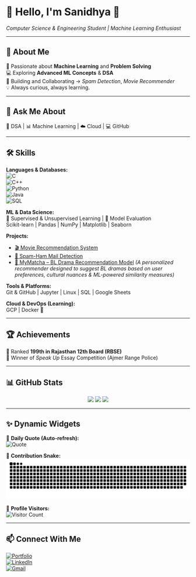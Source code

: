 # 🙏 Hello, I'm Sanidhya 👋  
*Computer Science & Engineering Student | Machine Learning Enthusiast*  

---

## 🚀 About Me  
🌟 Passionate about **Machine Learning** and **Problem Solving**  
💻 Exploring **Advanced ML Concepts** & **DSA**  
🤝 Building and Collaborating → *Spam Detection*, *Movie Recommender*  
💡 Always curious, always learning.  

---

## 💬 Ask Me About  
🧩 DSA | 📊 Machine Learning | ☁️ Cloud | 💻 GitHub  

---

## 🛠 Skills  

**Languages & Databases:**  
![C](https://img.shields.io/badge/C-00599C?style=for-the-badge&logo=c&logoColor=white)  
![C++](https://img.shields.io/badge/C++-00599C?style=for-the-badge&logo=cplusplus&logoColor=white)  
![Python](https://img.shields.io/badge/Python-3776AB?style=for-the-badge&logo=python&logoColor=white)  
![Java](https://img.shields.io/badge/Java-007396?style=for-the-badge&logo=java&logoColor=white)  
![SQL](https://img.shields.io/badge/SQL-336791?style=for-the-badge&logo=postgresql&logoColor=white)  

**ML & Data Science:**  
📌 Supervised & Unsupervised Learning | 📌 Model Evaluation  
Scikit-learn | Pandas | NumPy | Matplotlib | Seaborn  

**Projects:**  
- [🎬 Movie Recommendation System](https://github.com/sanidhya2506/Movie-recommended-system)  
- [📧 Spam-Ham Mail Detection](https://github.com/sanidhya2506/Spam-Ham-Email-Detection)  
- [💖 MyMatcha – BL Drama Recommendation Model](https://mymatcha-jrjsdk8mm5bobfwdnu88ph.streamlit.app/) *(A personalized recommender designed to suggest BL dramas based on user preferences, cultural nuances & ML-powered similarity measures)*  
 

**Tools & Platforms:**  
Git & GitHub | Jupyter | Linux | SQL | Google Sheets  

**Cloud & DevOps (Learning):**  
GCP | Docker 🐳  

---

## 🏆 Achievements  
🏅 Ranked **199th in Rajasthan 12th Board (RBSE)**  
🥇 Winner of *Speak Up* Essay Competition (Ajmer Range Police)  

---

## 📊 GitHub Stats  

<p align="center">
<img src="https://github-readme-stats.vercel.app/api?username=sanidhya2506&show_icons=true&theme=radical" height="150" />
<img src="https://github-readme-streak-stats.herokuapp.com?user=sanidhya2506&theme=radical" height="150" />
<img src="https://github-readme-stats.vercel.app/api/top-langs/?username=sanidhya2506&layout=compact&theme=radical" height="150" />
</p>

---

## ✨ Dynamic Widgets  

📖 **Daily Quote (Auto-refresh):**  
![Quote](https://github-readme-quotes-bay.vercel.app/quote?theme=radical&animation=default&layout=default)


🐍 **Contribution Snake:**  
![Snake animation](https://raw.githubusercontent.com/Platane/snk/output/github-contribution-grid-snake.svg)  

👀 **Profile Visitors:**  
![Visitor Count](https://komarev.com/ghpvc/?username=sanidhya2506&label=Profile%20Views&color=ff69b4&style=for-the-badge)  

---

## 📫 Connect With Me  

[![Portfolio](https://img.shields.io/badge/Portfolio-000000?style=for-the-badge&logo=About.me&logoColor=white)](https://sanidhya2506.github.io/Portfolio/)  
[![LinkedIn](https://img.shields.io/badge/LinkedIn-0077B5?style=for-the-badge&logo=linkedin&logoColor=white)](#)  
[![Gmail](https://img.shields.io/badge/Email-D14836?style=for-the-badge&logo=gmail&logoColor=white)](mailto:your-email@example.com)  


